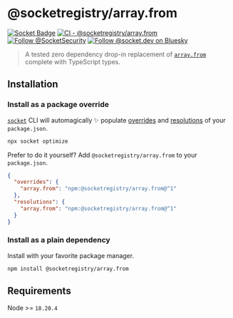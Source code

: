 # @socketregistry/array.from

[![Socket Badge](https://socket.dev/api/badge/npm/package/@socketregistry/array.from)](https://socket.dev/npm/package/@socketregistry/array.from)
[![CI - @socketregistry/array.from](https://github.com/SocketDev/socket-registry/actions/workflows/ci.yml/badge.svg)](https://github.com/SocketDev/socket-registry/actions/workflows/ci.yml)
[![Follow @SocketSecurity](https://img.shields.io/twitter/follow/SocketSecurity?style=social)](https://twitter.com/SocketSecurity)
[![Follow @socket.dev on Bluesky](https://img.shields.io/badge/Follow-@socket.dev-1DA1F2?style=social&logo=bluesky)](https://bsky.app/profile/socket.dev)

> A tested zero dependency drop-in replacement of
> [`array.from`](https://socket.dev/npm/package/array.from) complete with
> TypeScript types.

## Installation

### Install as a package override

[`socket`](https://socket.dev/npm/package/socket) CLI will automagically ✨
populate
[overrides](https://docs.npmjs.com/cli/v9/configuring-npm/package-json#overrides)
and [resolutions](https://yarnpkg.com/configuration/manifest#resolutions) of
your `package.json`.

```sh
npx socket optimize
```

Prefer to do it yourself? Add `@socketregistry/array.from` to your
`package.json`.

```json
{
  "overrides": {
    "array.from": "npm:@socketregistry/array.from@^1"
  },
  "resolutions": {
    "array.from": "npm:@socketregistry/array.from@^1"
  }
}
```

### Install as a plain dependency

Install with your favorite package manager.

```sh
npm install @socketregistry/array.from
```

## Requirements

Node >= `18.20.4`
